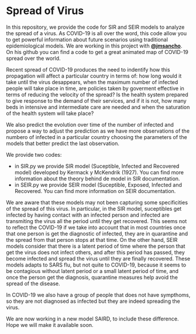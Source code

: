 # Spread of Virus

In this repository, we provide the code for SIR and SEIR models to analyze the spread of a virus. As COVID-19 is all over the word, this code allow you to get powerful information about future scenarios using traditional epidemiological models. We are working in this project with [**@jmsancho**](https://github.com/jmsancho). On his github you can find a code to get a great animated map of COVID-19 spread over the world. 

Recent spread of COVID-19 produces the need to indentify how this propagation will affect a particular country in terms of: how long would it take until the virus desappears, when the maximum number of infected people will take place in time, are policies taken by goverment effective in terms of reducing the velocity of the spread? Is the health system prepared to give response to the demand of their services, and if it is not, how many beds in intensive and intermediate care are needed and when the saturation of the health system will take place?

We also predict the evolution over time of the number of infected and propose a way to adjust the prediction as we have more observations of the numbero of infected in a particular country choosing the parameters of the models that better predict the last observation. 

We provide two codes:
- in SIR.py we provide SIR model (Suceptible, Infected and Recovered model) developed by Kermack y McKendrik
(1927). You can find more information about the theory behind de model in SIR documentation. 
- in SEIR.py we provide SEIR model (Suceptible, Exposed, Infected and Recovered. You can find more information on SEIR documentation. 

We are aware that these models may not been capturing some specificities of the spread of this virus. In particular, in the SIR model, suceptibles get infected by having contact with an infected person and infected are transmiting the virus all the period until they get recovered. This seems not to reflect the COVID-19 if we take into account that in most countries once that one person is get the diagnostic of infected, they are in quarantine and the spread from that person stops at that time. On the other hand, SEIR models consider that there is a latent period of time where the person that get the virus does not infect others, and after this period has passed, they become infected and spread the virus until they are finally recovered. These models adapts to SARS flu, but not quite to COVID-19, because it seems to be contagious without latent period or a small latent period of time, and once the person get the diagnosis, quarantine measures help avoid the spread of the disease. 

In COVID-19 we also have a group of people that does not have sympthoms, so they are not diagnosed as infected but they are indeed spreading the virus.

We are now working in a new model SAIRD, to include these difference. Hope we will make it available soon.




